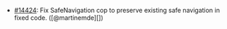 * [#14424](https://github.com/rubocop/rubocop/pull/14424): Fix SafeNavigation cop to preserve existing safe navigation in fixed code. ([@martinemde][])
